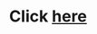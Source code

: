 <h1 align="center">Click <a href="https://valensce.github.io/ProvingTrigonometricIdentitiesUsingComplexNumbers/">here</a></h1>

